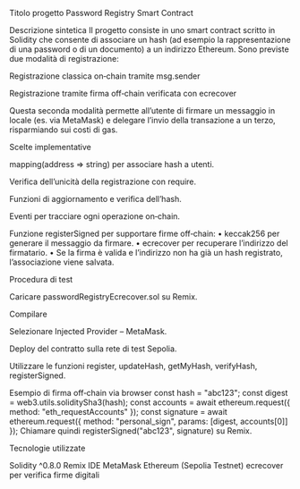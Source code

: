 Titolo progetto
Password Registry Smart Contract

Descrizione sintetica
Il progetto consiste in uno smart contract scritto in Solidity che consente di associare un hash (ad esempio la rappresentazione di una password o di un documento) a un indirizzo Ethereum. Sono previste due modalità di registrazione:

Registrazione classica on‑chain tramite msg.sender

Registrazione tramite firma off‑chain verificata con ecrecover

Questa seconda modalità permette all’utente di firmare un messaggio in locale (es. via MetaMask) e delegare l’invio della transazione a un terzo, risparmiando sui costi di gas.

Scelte implementative

mapping(address => string) per associare hash a utenti.

Verifica dell’unicità della registrazione con require.

Funzioni di aggiornamento e verifica dell’hash.

Eventi per tracciare ogni operazione on‑chain.

Funzione registerSigned per supportare firme off‑chain:
• keccak256 per generare il messaggio da firmare.
• ecrecover per recuperare l’indirizzo del firmatario.
• Se la firma è valida e l’indirizzo non ha già un hash registrato, l’associazione viene salvata.

Procedura di test

Caricare passwordRegistryEcrecover.sol su Remix.

Compilare 

Selezionare Injected Provider – MetaMask.

Deploy del contratto sulla rete di test Sepolia.

Utilizzare le funzioni register, updateHash, getMyHash, verifyHash, registerSigned.

Esempio di firma off‑chain via browser
const hash = "abc123";
const digest = web3.utils.soliditySha3(hash);
const accounts = await ethereum.request({ method: "eth_requestAccounts" });
const signature = await ethereum.request({
method: "personal_sign",
params: [digest, accounts[0]]
});
Chiamare quindi registerSigned("abc123", signature) su Remix.



Tecnologie utilizzate

Solidity ^0.8.0
Remix IDE
MetaMask
Ethereum (Sepolia Testnet)
ecrecover per verifica firme digitali